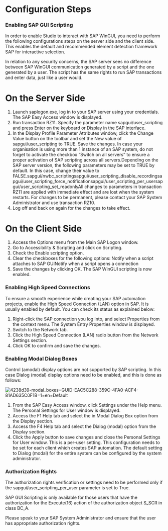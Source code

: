 ﻿# Configuration Steps


### Enabling SAP GUI Scripting

In order to enable Studio to interact with SAP WinGUI, you need to perform the following configurations steps on the server side and the client side. This enables the default and recommended element detection framework SAP for interactive selection.

In relation to any security concerns, the SAP server sees no difference between SAP WinGUI communication generated by a script and the one generated by a user. The script has the same rights to run SAP transactions and enter data, just like a user would.

# On the Server Side

1. Launch saplogon.exe, log in to your SAP server using your credentials. The SAP Easy Access window is displayed.
2. Run transaction RZ11. Specify the parameter name sapgui/user_scripting and press Enter on the keyboard or Display in the SAP interface.
3. In the Display Profile Parameter Attributes window, click the Change Value button on the toolbar and set the New value of sapgui/user_scripting to TRUE. Save the changes. In case your organisation is using more than 1 instance of an SAP system, do not forget to activate the checkbox “Switch on all servers” to ensure a proper activation of SAP scripting across all servers.Depending on the SAP server version, the following parameters may be set to TRUE by default. In this case, change their value to FALSE.sapgui/nwbc_scriptingsapgui/user_scripting_disable_recordingsapgui/user_scripting_force_notificationsapgui/user_scripting_per_usersapgui/user_scripting_set_readonlyAll changes to parameters in transaction RZ11 are applied with immediate effect and are lost when the system restarts. For changes to be permanent, please contact your SAP System Administrator and use transaction RZ10.
4. Log off and back on again for the changes to take effect.

# On the Client Side

1. Access the Options menu from the Main SAP Logon window.
2. Go to Accessibility & Scripting and click on Scripting.
3. Check the Enable scripting option.
4. Clear the checkboxes for the following options: Notify when a script attaches to SAP GUINotify when a script opens a connection
5. Save the changes by clicking OK. The SAP WinGUI scripting is now enabled.


### Enabling High Speed Connections

To ensure a smooth experience while creating your SAP automation projects, enable the High Speed Connection (LAN) option in SAP. It is usually enabled by default. You can check its status as explained below:

1. Right-click the SAP connection you log into, and select Properties from the context menu. The System Entry Properties window is displayed.
2. Switch to the Network tab.
3. Click the High Speed Connection (LAN) radio button from the Network Settings section.
4. Click OK to confirm and save the changes.


### Enabling Modal Dialog Boxes

Control (amodal) display options are not supported by SAP scripting. In this case Dialog (modal) display options need to be enabled, and this is done as follows:

![4238d39-modal_boxes=GUID-EAC5C288-359C-4FA0-ACF4-81AD635C0F1B=1=en=Default](/images/4238d39-modal_boxes=GUID-EAC5C288-359C-4FA0-ACF4-81AD635C0F1B=1=en=Default.gif)

1. From the SAP Easy Access window, click Settings under the Help menu. The Personal Settings for User window is displayed.
2. Access the F1 Help tab and select the in Modal Dialog Box option from the Display section.
3. Access the F4 Help tab and select the Dialog (modal) option from the Display section.
4. Click the Apply button to save changes and close the Personal Settings for User window. This is a per-user setting. This configuration needs to be set for each client which creates SAP automation. The default setting to Dialog (modal) for the entire system can be configured by the system administrator.


### Authorization Rights

The authorization rights verification or settings need to be performed only if the sapgui/user_scripting_per_user parameter is set to True.

SAP GUI Scripting is only available for those users that have the authorization for the Execute(16) action of the authorization object S_SCR in class BC_A.

Please speak to your SAP System Administrator and ensure that the user has appropriate authorization rights.

